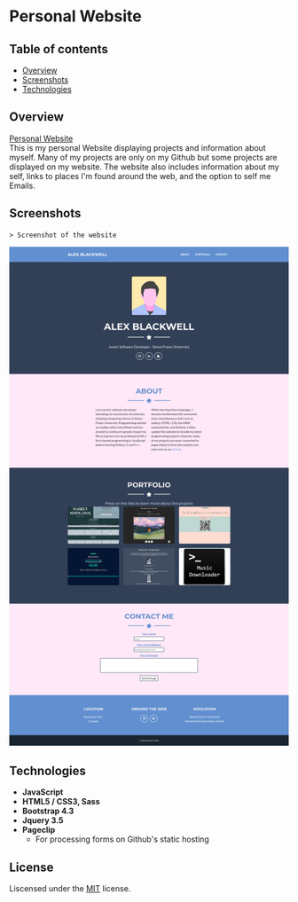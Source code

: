 # Personal Website

## Table of contents
* [Overview](#overview)
* [Screenshots](#screenshots)
* [Technologies](#technologies)

## Overview
[Personal Website](https://alex0blackwell.github.io/)  
This is my personal Website displaying projects and information about myself. Many of my projects are only on my Github but some projects are displayed on my website. The website also includes information about my self, links to places I'm found around the web, and the option to self me Emails.

## Screenshots

    > Screenshot of the website

![Screenshot](pictures/fullWeb.png "The main page")

## Technologies
- **JavaScript**
- **HTML5 / CSS3, Sass**
- **Bootstrap 4.3**
- **Jquery 3.5**
- **Pageclip**
  - For processing forms on Github's static hosting

## License
Liscensed under the [MIT](LICENSE) license.
